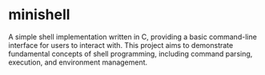 # minishell
A simple shell implementation written in C, providing a basic command-line interface for users to interact with. This project aims to demonstrate fundamental concepts of shell programming, including command parsing, execution, and environment management.
